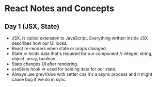 # React Notes and Concepts

## Day 1 (JSX, State)

- JSX, is called extension to JavaScript. Everything written inside JSX describes how our UI looks.
- React re-renders when state or props changed.
- State => holds data that's required for our component // integer, string, object. array, boolean.
- State changes UI after rendering.
- useState hook => used for holding data for our state.
- Always use prevValue with setter cos it's a async process and it might cause bug if we do in sync.


